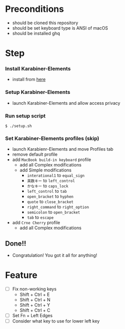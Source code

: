 <!-- START doctoc -->
<!-- END doctoc -->

# Preconditions

- should be cloned this repository
- should be set keyboard type is ANSI of macOS
- should be installed ghq

# Step

### Install Karabiner-Elements

- install from [here](https://karabiner-elements.pqrs.org/)

### Setup Karabiner-Elements

- launch Karabiner-Elements and allow access privacy

### Run setup script

```shell
$ ./setup.sh
```

### Set Karabiner-Elements profiles (skip)

- launch Karabienr-Elements and move Profiles tab
- remove default profile
- add `MacBook build-in keyboard` profile
    - add all Complex modifications
    - add Simple modifications
        - `interational1` to `equal_sign`
        - `英数キー` to `left_control`
        - `かなキー` to `caps_lock`
        - `left_control` to `tab`
        - `open_bracket` to `hyphen`
        - `quote` to `close_bracket`
        - `right_command` to `right_option`
        - `semicolon` to `open_bracket`
        - `tab` to `escape` 
- add `Crne Cherry` profile
    - add all Complex modifications

## Done!!

- Congratulation! You got it all for anything!

# Feature

- [ ] Fix non-working keys
    - Shift + Ctrl + E
    - Shift + Ctrl + N
    - Shift + Ctrl + Y
    - Shift + Ctrl + C
- [ ] Set Fn + Left Edges
- [ ] Consider what key to use for lower left key